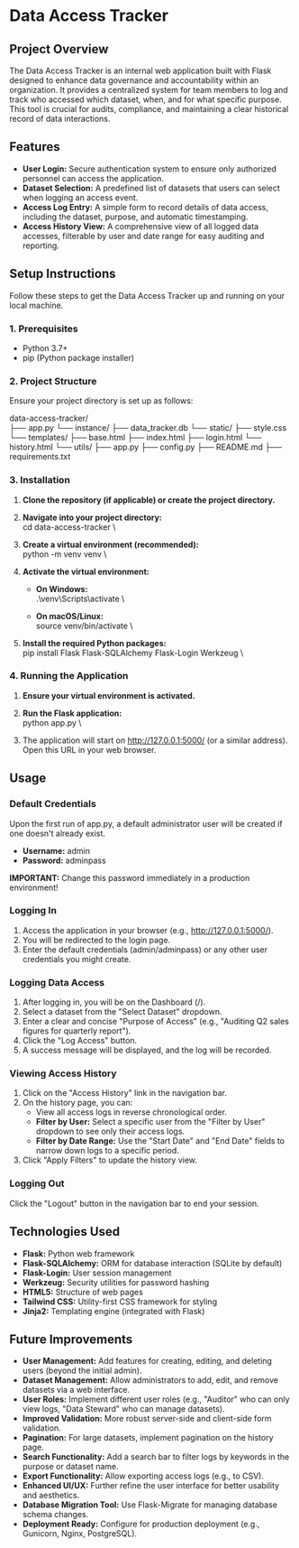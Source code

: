 # **Data Access Tracker**


## **Project Overview**

The Data Access Tracker is an internal web application built with Flask designed to enhance data governance and accountability within an organization. It provides a centralized system for team members to log and track who accessed which dataset, when, and for what specific purpose. This tool is crucial for audits, compliance, and maintaining a clear historical record of data interactions.


## **Features**



* **User Login:** Secure authentication system to ensure only authorized personnel can access the application.
* **Dataset Selection:** A predefined list of datasets that users can select when logging an access event.
* **Access Log Entry:** A simple form to record details of data access, including the dataset, purpose, and automatic timestamping.
* **Access History View:** A comprehensive view of all logged data accesses, filterable by user and date range for easy auditing and reporting.


## **Setup Instructions**

Follow these steps to get the Data Access Tracker up and running on your local machine.


### **1. Prerequisites**



* Python 3.7+
* pip (Python package installer)


### **2. Project Structure**

Ensure your project directory is set up as follows:

data-access-tracker/ \
├── app.py
└── instance/
    ├── data_tracker.db
└── static/
    ├── style.css
└── templates/
    ├── base.html
    ├── index.html
    ├── login.html
    └── history.html
└── utils/
├── app.py
├── config.py
├── README.md
├── requirements.txt



### **3. Installation**



1. **Clone the repository (if applicable) or create the project directory.**
2. **Navigate into your project directory:** \
cd data-access-tracker \

3. **Create a virtual environment (recommended):** \
python -m venv venv \

4. **Activate the virtual environment:**
    * **On Windows:** \
.\venv\Scripts\activate \

    * **On macOS/Linux:** \
source venv/bin/activate \

5. **Install the required Python packages:** \
pip install Flask Flask-SQLAlchemy Flask-Login Werkzeug \



### **4. Running the Application**



1. **Ensure your virtual environment is activated.**
2. **Run the Flask application:** \
python app.py \

3. The application will start on http://127.0.0.1:5000/ (or a similar address). Open this URL in your web browser.


## **Usage**


### **Default Credentials**

Upon the first run of app.py, a default administrator user will be created if one doesn't already exist.



* **Username:** admin
* **Password:** adminpass

**IMPORTANT:** Change this password immediately in a production environment!


### **Logging In**



1. Access the application in your browser (e.g., http://127.0.0.1:5000/).
2. You will be redirected to the login page.
3. Enter the default credentials (admin/adminpass) or any other user credentials you might create.


### **Logging Data Access**



1. After logging in, you will be on the Dashboard (/).
2. Select a dataset from the "Select Dataset" dropdown.
3. Enter a clear and concise "Purpose of Access" (e.g., "Auditing Q2 sales figures for quarterly report").
4. Click the "Log Access" button.
5. A success message will be displayed, and the log will be recorded.


### **Viewing Access History**



1. Click on the "Access History" link in the navigation bar.
2. On the history page, you can:
    * View all access logs in reverse chronological order.
    * **Filter by User:** Select a specific user from the "Filter by User" dropdown to see only their access logs.
    * **Filter by Date Range:** Use the "Start Date" and "End Date" fields to narrow down logs to a specific period.
3. Click "Apply Filters" to update the history view.


### **Logging Out**

Click the "Logout" button in the navigation bar to end your session.


## **Technologies Used**



* **Flask:** Python web framework
* **Flask-SQLAlchemy:** ORM for database interaction (SQLite by default)
* **Flask-Login:** User session management
* **Werkzeug:** Security utilities for password hashing
* **HTML5:** Structure of web pages
* **Tailwind CSS:** Utility-first CSS framework for styling
* **Jinja2:** Templating engine (integrated with Flask)


## **Future Improvements**



* **User Management:** Add features for creating, editing, and deleting users (beyond the initial admin).
* **Dataset Management:** Allow administrators to add, edit, and remove datasets via a web interface.
* **User Roles:** Implement different user roles (e.g., "Auditor" who can only view logs, "Data Steward" who can manage datasets).
* **Improved Validation:** More robust server-side and client-side form validation.
* **Pagination:** For large datasets, implement pagination on the history page.
* **Search Functionality:** Add a search bar to filter logs by keywords in the purpose or dataset name.
* **Export Functionality:** Allow exporting access logs (e.g., to CSV).
* **Enhanced UI/UX:** Further refine the user interface for better usability and aesthetics.
* **Database Migration Tool:** Use Flask-Migrate for managing database schema changes.
* **Deployment Ready:** Configure for production deployment (e.g., Gunicorn, Nginx, PostgreSQL).
